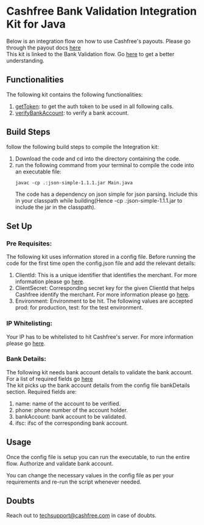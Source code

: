 # Cashfree Bank Validation Integration Kit for Java

Below is an integration flow on how to use Cashfree's payouts.
Please go through the payout docs [here](https://dev.cashfree.com/payouts)
<br/>
This kit is linked to the Bank Validation flow. Go [here](https://dev.cashfree.com/payouts/integrations/bank-validation) to get a better understanding.
<br/>

## Functionalities

The following kit contains the following functionalities:
    <ol>
    <li> [getToken](https://dev.cashfree.com/api-reference/payouts-api#authorise): to get the auth token to be used in all          following calls.
    <li> [verifyBankAccount](https://dev.cashfree.com/api-reference/payouts-api#bank-validation): to verify a bank account.
    </ol>

## Build Steps

follow the following build steps to compile the Integration kit:
  1. Download the code and cd into the directory containing the code.
  2. run the following command from your terminal to compile the code into an executable file:
      ```
      javac -cp .:json-simple-1.1.1.jar Main.java
      ```
      The code has a dependency on json simple for json parsing. Include this in your classpath while building(Hence -cp .:json-simple-1.1.1.jar 
      to include the jar in the classpath).
## Set Up

### Pre Requisites:
The following kit uses information stored in a config file. Before running the code for the first time open the config.json file
and add the relevant details:
  1. ClientId: This is a unique identifier that identifies the merchant. For more information please go [here](https://dev.cashfree.com/development/api/credentials).
  2. ClientSecret: Corresponding secret key for the given ClientId that helps Cashfree identify the merchant. For more information please go [here](https://dev.cashfree.com/development/api/credentials).
  3. Environment: Environment to be hit. The following values are accepted prod: for production, test: for the test environment.

### IP Whitelisting:

Your IP has to be whitelisted to hit Cashfree's server. For more information please go [here](https://dev.cashfree.com/development/api/ip-whitelisting).

### Bank Details:

The following kit needs bank account details to validate the bank account. For a list of required fields go [here](https://dev.cashfree.com/api-reference/payouts-api#bank-verification)
<br/>
The kit picks up the bank account details from the config file bankDetails section. Required fields are:
  1. name: name of the account to be verified.
  2. phone: phone number of the account holder.
  3. bankAccount: bank account to be validated.
  4. ifsc: ifsc of the corresponding bank account.


## Usage

Once the config file is setup you can run the executable, to run the entire flow. Authorize and validate bank account. 


You can change the necessary values in the config file as per your requirements and re-run the script whenever needed.

## Doubts

Reach out to techsupport@cashfree.com in case of doubts.
 


